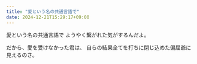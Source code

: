 ```yaml
---
title: "愛という名の共通言語で"
date: 2024-12-21T15:29:17+09:00
---
```

愛という名の共通言語で
ようやく繋がれた気がするんだよ。

だから、愛を受けなかった君は、
自らの結果全てを打ちに閉じ込めた偏屈爺に見えるのさ。
